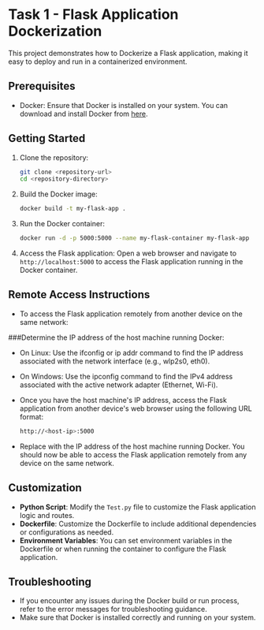 # Task 1 - Flask Application Dockerization

This project demonstrates how to Dockerize a Flask application, making it easy to deploy and run in a containerized environment.

## Prerequisites

- Docker: Ensure that Docker is installed on your system. You can download and install Docker from [here](https://www.docker.com/get-started).

## Getting Started

1. Clone the repository:
   ```bash
   git clone <repository-url>
   cd <repository-directory>
   ```

2. Build the Docker image:
   ```bash
   docker build -t my-flask-app .
   ```

3. Run the Docker container:
   ```bash
   docker run -d -p 5000:5000 --name my-flask-container my-flask-app
   ```

4. Access the Flask application:
   Open a web browser and navigate to `http://localhost:5000` to access the Flask application running in the Docker container.

## Remote Access Instructions
- To access the Flask application remotely from another device on the same network:

###Determine the IP address of the host machine running Docker:

- On Linux: Use the ifconfig or ip addr command to find the IP address associated with the network interface (e.g., wlp2s0, eth0).
- On Windows: Use the ipconfig command to find the IPv4 address associated with the active network adapter (Ethernet, Wi-Fi).
- Once you have the host machine's IP address, access the Flask application from another device's web browser using the following URL format:

   ```bash
   http://<host-ip>:5000
   ```

- Replace <host-ip> with the IP address of the host machine running Docker. You should now be able to access the Flask application remotely from any device on the same network.

## Customization

- **Python Script**: Modify the `Test.py` file to customize the Flask application logic and routes.
- **Dockerfile**: Customize the Dockerfile to include additional dependencies or configurations as needed.
- **Environment Variables**: You can set environment variables in the Dockerfile or when running the container to configure the Flask application.

## Troubleshooting

- If you encounter any issues during the Docker build or run process, refer to the error messages for troubleshooting guidance.
- Make sure that Docker is installed correctly and running on your system.

